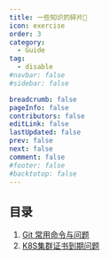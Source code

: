 ```yaml
---
title: 一些知识的碎片🌠
icon: exercise
order: 3
category:
  - Guide
tag:
  - disable
#navbar: false
#sidebar: false

breadcrumb: false
pageInfo: false
contributors: false
editLink: false
lastUpdated: false
prev: false
next: false
comment: false
#footer: false
#backtotop: false
---
```






## 目录

1. [Git 常用命令与问题](/xj/log/git.html)
1. [K8S集群证书到期问题](/xj/log/k8s-certificate-missery.html)
